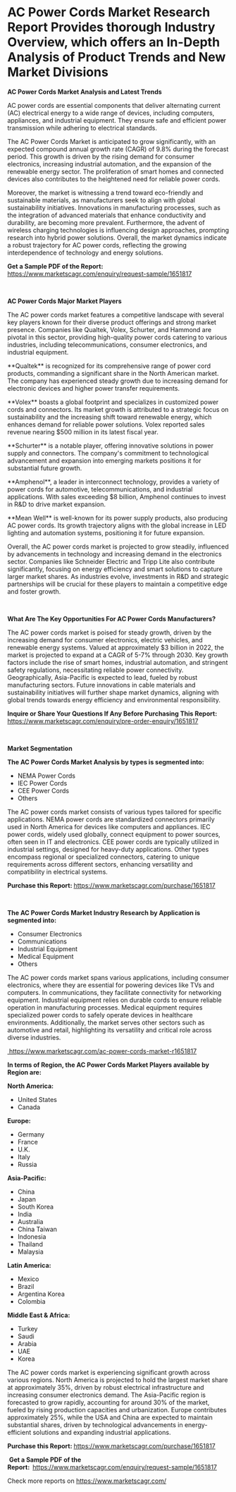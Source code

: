 <p><h1>AC Power Cords Market Research Report Provides thorough Industry Overview, which offers an In-Depth Analysis of Product Trends and New Market Divisions</h1></p><p><strong>AC Power Cords Market Analysis and Latest Trends</strong></p>
<p><p>AC power cords are essential components that deliver alternating current (AC) electrical energy to a wide range of devices, including computers, appliances, and industrial equipment. They ensure safe and efficient power transmission while adhering to electrical standards.</p><p>The AC Power Cords Market is anticipated to grow significantly, with an expected compound annual growth rate (CAGR) of 9.8% during the forecast period. This growth is driven by the rising demand for consumer electronics, increasing industrial automation, and the expansion of the renewable energy sector. The proliferation of smart homes and connected devices also contributes to the heightened need for reliable power cords. </p><p>Moreover, the market is witnessing a trend toward eco-friendly and sustainable materials, as manufacturers seek to align with global sustainability initiatives. Innovations in manufacturing processes, such as the integration of advanced materials that enhance conductivity and durability, are becoming more prevalent. Furthermore, the advent of wireless charging technologies is influencing design approaches, prompting research into hybrid power solutions. Overall, the market dynamics indicate a robust trajectory for AC power cords, reflecting the growing interdependence of technology and energy solutions.</p></p>
<p><strong>Get a Sample PDF of the Report:&nbsp;</strong> <a href="https://www.marketscagr.com/enquiry/request-sample/1651817?utm_campaign=2648&utm_medium=2&utm_source=Github&utm_content=ia&utm_term=06042025&utm_id=ac-power-cords">https://www.marketscagr.com/enquiry/request-sample/1651817</a></p>
<p>&nbsp;</p>
<p><strong>AC Power Cords Major Market Players</strong></p>
<p><p>The AC power cords market features a competitive landscape with several key players known for their diverse product offerings and strong market presence. Companies like Qualtek, Volex, Schurter, and Hammond are pivotal in this sector, providing high-quality power cords catering to various industries, including telecommunications, consumer electronics, and industrial equipment.</p><p>**Qualtek** is recognized for its comprehensive range of power cord products, commanding a significant share in the North American market. The company has experienced steady growth due to increasing demand for electronic devices and higher power transfer requirements.</p><p>**Volex** boasts a global footprint and specializes in customized power cords and connectors. Its market growth is attributed to a strategic focus on sustainability and the increasing shift toward renewable energy, which enhances demand for reliable power solutions. Volex reported sales revenue nearing $500 million in its latest fiscal year.</p><p>**Schurter** is a notable player, offering innovative solutions in power supply and connectors. The company's commitment to technological advancement and expansion into emerging markets positions it for substantial future growth.</p><p>**Amphenol**, a leader in interconnect technology, provides a variety of power cords for automotive, telecommunications, and industrial applications. With sales exceeding $8 billion, Amphenol continues to invest in R&D to drive market expansion.</p><p>**Mean Well** is well-known for its power supply products, also producing AC power cords. Its growth trajectory aligns with the global increase in LED lighting and automation systems, positioning it for future expansion.</p><p>Overall, the AC power cords market is projected to grow steadily, influenced by advancements in technology and increasing demand in the electronics sector. Companies like Schneider Electric and Tripp Lite also contribute significantly, focusing on energy efficiency and smart solutions to capture larger market shares. As industries evolve, investments in R&D and strategic partnerships will be crucial for these players to maintain a competitive edge and foster growth.</p></p>
<p>&nbsp;</p>
<p><strong>What Are The Key Opportunities For AC Power Cords Manufacturers?</strong></p>
<p><p>The AC power cords market is poised for steady growth, driven by the increasing demand for consumer electronics, electric vehicles, and renewable energy systems. Valued at approximately $3 billion in 2022, the market is projected to expand at a CAGR of 5-7% through 2030. Key growth factors include the rise of smart homes, industrial automation, and stringent safety regulations, necessitating reliable power connectivity. Geographically, Asia-Pacific is expected to lead, fueled by robust manufacturing sectors. Future innovations in cable materials and sustainability initiatives will further shape market dynamics, aligning with global trends towards energy efficiency and environmental responsibility.</p></p>
<p><strong>Inquire or Share Your Questions If Any Before Purchasing This Report:</strong> <a href="https://www.marketscagr.com/enquiry/pre-order-enquiry/1651817?utm_campaign=2648&utm_medium=2&utm_source=Github&utm_content=ia&utm_term=06042025&utm_id=ac-power-cords">https://www.marketscagr.com/enquiry/pre-order-enquiry/1651817</a></p>
<p>&nbsp;</p>
<p><strong>Market Segmentation</strong></p>
<p><strong>The AC Power Cords Market Analysis by types is segmented into:</strong></p>
<p><ul><li>NEMA Power Cords</li><li>IEC Power Cords</li><li>CEE Power Cords</li><li>Others</li></ul></p>
<p><p>The AC power cords market consists of various types tailored for specific applications. NEMA power cords are standardized connectors primarily used in North America for devices like computers and appliances. IEC power cords, widely used globally, connect equipment to power sources, often seen in IT and electronics. CEE power cords are typically utilized in industrial settings, designed for heavy-duty applications. Other types encompass regional or specialized connectors, catering to unique requirements across different sectors, enhancing versatility and compatibility in electrical systems.</p></p>
<p><strong>Purchase this Report:&nbsp;</strong><a href="https://www.marketscagr.com/purchase/1651817?utm_campaign=2648&utm_medium=2&utm_source=Github&utm_content=ia&utm_term=06042025&utm_id=ac-power-cords">https://www.marketscagr.com/purchase/1651817</a></p>
<p>&nbsp;</p>
<p><strong>The AC Power Cords Market Industry Research by Application is segmented into:</strong></p>
<p><ul><li>Consumer Electronics</li><li>Communications</li><li>Industrial Equipment</li><li>Medical Equipment</li><li>Others</li></ul></p>
<p><p>The AC power cords market spans various applications, including consumer electronics, where they are essential for powering devices like TVs and computers. In communications, they facilitate connectivity for networking equipment. Industrial equipment relies on durable cords to ensure reliable operation in manufacturing processes. Medical equipment requires specialized power cords to safely operate devices in healthcare environments. Additionally, the market serves other sectors such as automotive and retail, highlighting its versatility and critical role across diverse industries.</p></p>
<p><a href="https://www.marketscagr.com/ac-power-cords-market-r1651817?utm_campaign=2648&utm_medium=2&utm_source=Github&utm_content=ia&utm_term=06042025&utm_id=ac-power-cords">&nbsp;https://www.marketscagr.com/ac-power-cords-market-r1651817</a></p>
<p><strong>In terms of Region, the AC Power Cords Market Players available by Region are:</strong></p>
<p>
    <p> <strong> North America: </strong>
        <ul>
            <li>United States</li>
            <li>Canada</li>
        </ul>
        </p> 
    <p> <strong> Europe: </strong>
        <ul>
            <li>Germany</li>
            <li>France</li>
            <li>U.K.</li>
            <li>Italy</li>
            <li>Russia</li>
        </ul>
        </p> 
    <p> <strong> Asia-Pacific: </strong>
        <ul>
            <li>China</li>
            <li>Japan</li>
            <li>South Korea</li>
            <li>India</li>
            <li>Australia</li>
            <li>China Taiwan</li>
            <li>Indonesia</li>
            <li>Thailand</li>
            <li>Malaysia</li>
        </ul>
        </p> 
    <p> <strong> Latin America: </strong>
        <ul>
            <li>Mexico</li>
            <li>Brazil</li>
            <li>Argentina Korea</li>
            <li>Colombia</li>
        </ul>
        </p> 
    <p> <strong> Middle East & Africa: </strong>
        <ul>
            <li>Turkey</li>
            <li>Saudi</li>
            <li>Arabia</li>
            <li>UAE</li>
            <li>Korea</li>
        </ul>
    </p>
    </p>
<p><p>The AC power cords market is experiencing significant growth across various regions. North America is projected to hold the largest market share at approximately 35%, driven by robust electrical infrastructure and increasing consumer electronics demand. The Asia-Pacific region is forecasted to grow rapidly, accounting for around 30% of the market, fueled by rising production capacities and urbanization. Europe contributes approximately 25%, while the USA and China are expected to maintain substantial shares, driven by technological advancements in energy-efficient solutions and expanding industrial applications.</p></p>
<p><strong>Purchase this Report: </strong><a href="https://www.marketscagr.com/purchase/1651817?utm_campaign=2648&utm_medium=2&utm_source=Github&utm_content=ia&utm_term=06042025&utm_id=ac-power-cords">https://www.marketscagr.com/purchase/1651817</a></p>
<p>&nbsp;<strong>Get a Sample PDF of the Report:&nbsp;&nbsp;</strong><a href="https://www.marketscagr.com/enquiry/request-sample/1651817?utm_campaign=2648&utm_medium=2&utm_source=Github&utm_content=ia&utm_term=06042025&utm_id=ac-power-cords">https://www.marketscagr.com/enquiry/request-sample/1651817</a></p>
<p><strong></strong></p>
<p>Check more reports on <a href="https://www.marketscagr.com/?utm_campaign=2648&utm_medium=2&utm_source=Github&utm_content=ia&utm_term=06042025&utm_id=ac-power-cords">https://www.marketscagr.com/</a></p>